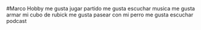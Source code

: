 
#Marco Hobby
me gusta jugar partido
me gusta escuchar musica
me gusta armar mi cubo de rubick
me gusta pasear con mi perro
me gusta escuchar podcast
